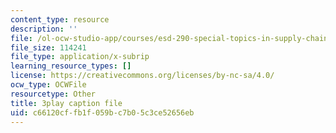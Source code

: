 ```yaml
---
content_type: resource
description: ''
file: /ol-ocw-studio-app/courses/esd-290-special-topics-in-supply-chain-management-spring-2005/c66120cffb1f059bc7b05c3ce52656eb_pqdN-zGWkfY.srt
file_size: 114241
file_type: application/x-subrip
learning_resource_types: []
license: https://creativecommons.org/licenses/by-nc-sa/4.0/
ocw_type: OCWFile
resourcetype: Other
title: 3play caption file
uid: c66120cf-fb1f-059b-c7b0-5c3ce52656eb
---
```

